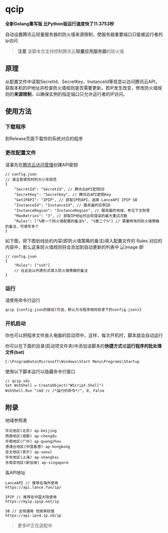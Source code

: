 # qcip

**全新Golang重写版 比Python版运行速度快了11.3753秒**


自动设置腾讯云轻量服务器的防火墙来源限制，使服务器重要端口只能被运行者的ip访问

> **注意** 该脚本仅支持控制腾讯云**轻量应用服务器**的防火墙

## 原理
从配置文件中读取SecretId、SecretKey、InstanceId等信息以访问腾讯云API，获取本机的IP地址并检查防火墙规则是否需要更新。若IP发生改变，修改防火墙规则的**来源限制**，以确保实例的指定端口只允许运行者的IP访问。 

## 使用方法

### 下载程序
到Release页面下载你的系统对应的程序

### 更改配置文件

请事先在[腾讯云访问管理](https://console.cloud.tencent.com/cam/capi)创建API密钥

```jsonc
// config.json
// 请注意填写时的大小写规范
{
    "SecretId": "SecretId", // 腾讯云API密钥ID
    "SecretKey": "SecretKey", // 腾讯云API密钥Key
    "GetIPAPI": "IPIP", // 获取IP的API，选填 LanceAPI IPIP SB
    "InstanceId": "InstanceId", // 服务器的实例ID
    "InstanceRegion": "InstanceRegion", // 服务器的地域，参见下文附录
    "MaxRetries": "3", // 获取IP地址时出现错误的最大重试次数
    "Rules": ["%第一个防火墙配置的备注%", "%第二个%"] // 需要修改的防火墙策略的备注，可填写多个
}
```
如下图，把下图划线处的内容(即防火墙策略的备注)填入配置文件的 Rules 对应的内容中，那么这条防火墙规则将会添加到自动更新的列表中
![image](https://user-images.githubusercontent.com/106385654/214570514-90e46714-c3a3-450f-ba37-36f8dcb9089a.png)
即
```jsonc
// config.json
{
    "Rules": ["ssh"]
    // 在此处以列表形式填入防火墙策略的备注
}
```

### 运行

请使用命令行运行

```bash
qcip {config.json的路径(可选，默认为与程序相同目录下的config.json)}
```

### 开机启动
你也可以把程序文件放入电脑的启动项中，这样，每次开机时，脚本就会自动运行

你可以在下面的目录(启动项文件夹)中添加该脚本的**快捷方式**或**运行程序的批处理文件(bat)**

`C:\ProgramData\Microsoft\Windows\Start Menu\Programs\Startup`

使用以下脚本运行以隐藏命令行窗口
```vbs
// qcip.vbs
Set WshShell = CreateObject("WScript.Shell")
WshShell.Run "cmd /c /*运行的命令*/", 0, False
```

## 附录

地域参照表
```
华北地区(北京) ap-beijing
西南地区(成都) ap-chengdu
华南地区(广州) ap-guangzhou
港澳台地区(中国香港) ap-hongkong
亚太地区(首尔) ap-seoul
华东地区(上海) ap-shanghai
东南亚地区(新加坡) ap-singapore
```

各API地址
```
LanceAPI // 推荐在海外使用
https://api.lance.fun/ip/

IPIP // 推荐在中国大陆使用
https://myip.ipip.net/ip

SB // 全球通用 但效率较慢
https://api-ipv4.ip.sb/ip
```

> 更多IP正在适配中